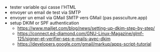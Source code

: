 * tester variable qui casse l'HTML
* envoyer un email de test via SMTP
* envoyer un email via GMail SMTP vers GMail (pas passculture.app)
* setup DKIM or SPF authentication
  * https://www.mailjet.com/blog/news/setting-up-dkim-step-by-step/
  * https://connect.ed-diamond.com/GNU-Linux-Magazine/glmf-125/signer-et-verifier-ses-e-mails-avec-dkim
  * https://developers.google.com/gmail/markup/apps-script-tutorial
